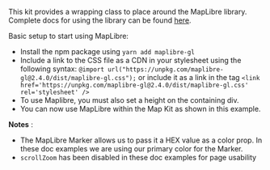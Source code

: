 This kit provides a wrapping class to place around the MapLibre library. Complete docs for using the library can be found [here](https://maplibre.org/maplibre-gl-js-docs/api/).

Basic setup to start using MapLibre:
- Install the npm package using `yarn add maplibre-gl`
- Include a link to the CSS file as a CDN in your stylesheet using the following syntax:
`@import url("https://unpkg.com/maplibre-gl@2.4.0/dist/maplibre-gl.css");`
 or include it as a link in the <head> tag `<link href='https://unpkg.com/maplibre-gl@2.4.0/dist/maplibre-gl.css' rel='stylesheet' />`
- To use Maplibre, you must also set a height on the containing div.
- You can now use MapLibre within the Map Kit as shown in this example.

__Notes__ : 
- The MapLibre Marker allows us to pass it a HEX value as a color prop. In these doc examples we are using our primary color for the Marker.
- `scrollZoom` has been disabled in these doc examples for page usability